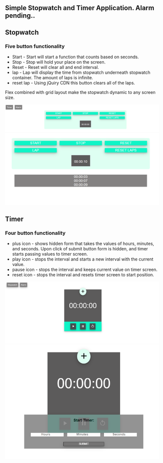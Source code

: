 ## Simple Stopwatch and Timer Application.  Alarm pending..

## Stopwatch
### Five button functionality

* Start - Start will start a function that counts based on seconds.
* Stop - Stop will hold your place on the screen.
* Reset -  Reset will clear all and end interval.
* lap - Lap will display the time from stopwatch underneath stopwatch container. The amount of laps is infinite.
* reset lap - Using jQuiry CDN this button clears all of the laps. 



Flex combined with grid layout make the stopwatch dynamic to any screen size. 


![](stopWatch.png)
![](stopwatchlap.png)

## Timer
### Four button functionality

* plus icon - shows hidden form that takes the values of hours, minutes, and seconds.  Upon click of submit button form is hidden, and timer starts passing values to timer screen. 
* play icon - stops the interval and starts a new interval with the current value. 
* pause icon - stops the interval and keeps current value on timer screen. 
* reset icon - stops the interval and resets timer screen to start position.

![](timer.png)
![](timeradd.png)


